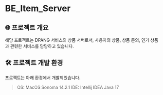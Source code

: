 # BE_Item_Server

## 🌐 프로젝트 개요

해당 프로젝트는 DPANG 서비스의 상품 서버로서, 사용자의 상품, 상품 문의, 인기 상품과 관련한 서비스를 담당하고 있습니다.

## 🛠️ 프로젝트 개발 환경

프로젝트는 아래 환경에서 개발되었습니다.

> OS: MacOS Sonoma 14.2.1
> IDE: Intellij IDEA
> Java 17

<!--
## ✅ 프로젝트 실행

해당 프로젝트를 추가로 개발 혹은 실행시켜보고 싶으신 경우 아래의 절차에 따라 진행해주세요

#### 1. `secret.yml` 생성

```commandline
cd ./src/main/resources
touch secret.yml
```

#### 2. `secret.yml` 작성

```text

```

#### 3. 프로젝트 실행

```commandline
./gradlew bootrun
```

**참고) 프로젝트가 실행 중인 환경에서 아래 URL을 통해 API 명세서를 확인할 수 있습니다**

```commandline
http://localhost:8080/swagger-ui/index.html
```

-->
